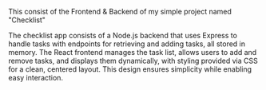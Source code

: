 This consist of the Frontend & Backend of my simple project named "Checklist"

The checklist app consists of a Node.js backend that uses Express to handle tasks with endpoints for retrieving and adding tasks, all stored in memory. The React frontend manages the task list, allows users to add and remove tasks, and displays them dynamically, with styling provided via CSS for a clean, centered layout. This design ensures simplicity while enabling easy interaction.  

